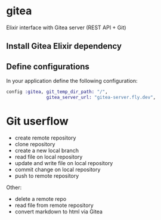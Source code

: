 # gitea
Elixir interface with Gitea server (REST API + Git)

## Install Gitea Elixir dependency

## Define configurations

In your application define the following configuration:

```elixir
config :gitea, git_temp_dir_path: "/",
               gitea_server_url: "gitea-server.fly.dev",
```

# Git userflow

- create remote repository
- clone repository
- create a new local branch
- read file on local repository
- update and write file on local repository
- commit change on local repository
- push to remote repository

Other:
- delete a remote repo
- read file from remote repository
- convert markdown to html via Gitea
